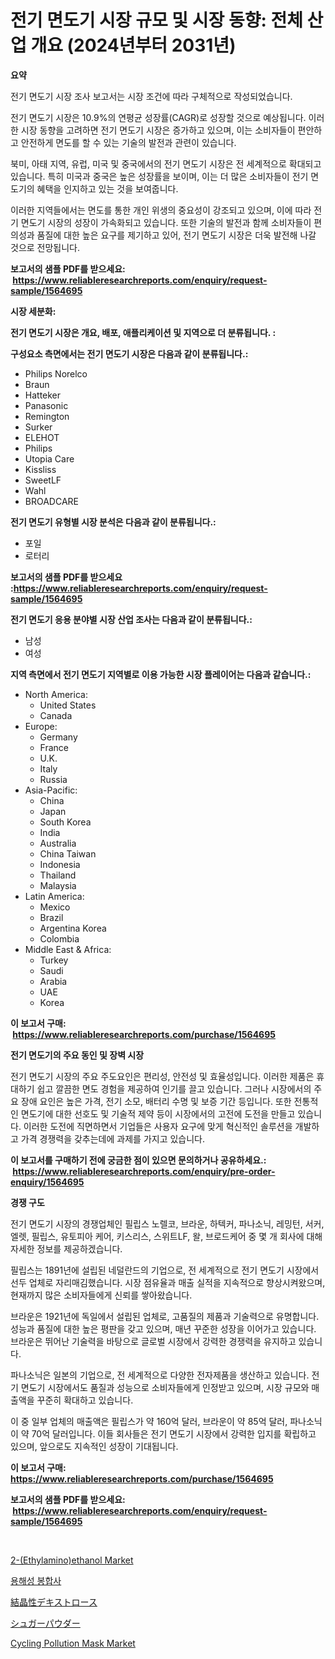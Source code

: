 <p><h1>전기 면도기 시장 규모 및 시장 동향: 전체 산업 개요 (2024년부터 2031년)</h1></p><p><strong>요약</strong></p>
<p><p>전기 면도기 시장 조사 보고서는 시장 조건에 따라 구체적으로 작성되었습니다. </p><p>전기 면도기 시장은 10.9%의 연평균 성장률(CAGR)로 성장할 것으로 예상됩니다. 이러한 시장 동향을 고려하면 전기 면도기 시장은 증가하고 있으며, 이는 소비자들이 편안하고 안전하게 면도를 할 수 있는 기술의 발전과 관련이 있습니다.</p><p>북미, 아태 지역, 유럽, 미국 및 중국에서의 전기 면도기 시장은 전 세계적으로 확대되고 있습니다. 특히 미국과 중국은 높은 성장률을 보이며, 이는 더 많은 소비자들이 전기 면도기의 혜택을 인지하고 있는 것을 보여줍니다.</p><p>이러한 지역들에서는 면도를 통한 개인 위생의 중요성이 강조되고 있으며, 이에 따라 전기 면도기 시장의 성장이 가속화되고 있습니다. 또한 기술의 발전과 함께 소비자들이 편의성과 품질에 대한 높은 요구를 제기하고 있어, 전기 면도기 시장은 더욱 발전해 나갈 것으로 전망됩니다.</p></p>
<p><strong>보고서의 샘플 PDF를 받으세요: &nbsp;<a href="https://www.reliableresearchreports.com/enquiry/request-sample/1564695">https://www.reliableresearchreports.com/enquiry/request-sample/1564695</a></strong></p>
<p><strong>시장 세분화:</strong></p>
<p><strong> 전기 면도기 시장은 개요, 배포, 애플리케이션 및 지역으로 더 분류됩니다. :</strong></p>
<p><strong>구성요소 측면에서는 전기 면도기 시장은 다음과 같이 분류됩니다.:</strong></p>
<p><ul><li>Philips Norelco</li><li>Braun</li><li>Hatteker</li><li>Panasonic</li><li>Remington</li><li>Surker</li><li>ELEHOT</li><li>Philips</li><li>Utopia Care</li><li>Kissliss</li><li>SweetLF</li><li>Wahl</li><li>BROADCARE</li></ul></p>
<p><strong> 전기 면도기 유형별 시장 분석은 다음과 같이 분류됩니다.:</strong></p>
<p><ul><li>포일</li><li>로터리</li></ul></p>
<p><strong>보고서의 샘플 PDF를 받으세요 :<a href="https://www.reliableresearchreports.com/enquiry/request-sample/1564695">https://www.reliableresearchreports.com/enquiry/request-sample/1564695</a></strong></p>
<p><strong> 전기 면도기 응용 분야별 시장 산업 조사는 다음과 같이 분류됩니다.:</strong></p>
<p><ul><li>남성</li><li>여성</li></ul></p>
<p><strong>지역 측면에서 전기 면도기 지역별로 이용 가능한 시장 플레이어는 다음과 같습니다.:</strong></p>
<p><ul>
    <li>
        North America:
        <ul>
            <li>United States</li>
            <li>Canada</li>
        </ul>
    </li>
    <li>
        Europe:
        <ul>
            <li>Germany</li>
            <li>France</li>
            <li>U.K.</li>
            <li>Italy</li>
            <li>Russia</li>
        </ul>
    </li>
    <li>
        Asia-Pacific:
        <ul>
            <li>China</li>
            <li>Japan</li>
            <li>South Korea</li>
            <li>India</li>
            <li>Australia</li>
            <li>China Taiwan</li>
            <li>Indonesia</li>
            <li>Thailand</li>
            <li>Malaysia</li>
        </ul>
    </li>
    <li>
        Latin America:
        <ul>
            <li>Mexico</li>
            <li>Brazil</li>
            <li>Argentina Korea</li>
            <li>Colombia</li>
        </ul>
    </li>
    <li>
        Middle East & Africa:
        <ul>
            <li>Turkey</li>
            <li>Saudi</li>
            <li>Arabia</li>
            <li>UAE</li>
            <li>Korea</li>
        </ul>
    </li>
    </ul></p>
<p><strong>이 보고서 구매: &nbsp;<a href="https://www.reliableresearchreports.com/purchase/1564695">https://www.reliableresearchreports.com/purchase/1564695</a></strong></p>
<p><strong>전기 면도기의 주요 동인 및 장벽 시장</strong></p>
<p><p>전기 면도기 시장의 주요 주도요인은 편리성, 안전성 및 효율성입니다. 이러한 제품은 휴대하기 쉽고 깔끔한 면도 경험을 제공하여 인기를 끌고 있습니다. 그러나 시장에서의 주요 장애 요인은 높은 가격, 전기 소모, 배터리 수명 및 보증 기간 등입니다. 또한 전통적인 면도기에 대한 선호도 및 기술적 제약 등이 시장에서의 고전에 도전을 만들고 있습니다. 이러한 도전에 직면하면서 기업들은 사용자 요구에 맞게 혁신적인 솔루션을 개발하고 가격 경쟁력을 갖추는데에 과제를 가지고 있습니다.</p></p>
<p><strong>이 보고서를 구매하기 전에 궁금한 점이 있으면 문의하거나 공유하세요.: &nbsp;<a href="https://www.reliableresearchreports.com/enquiry/pre-order-enquiry/1564695">https://www.reliableresearchreports.com/enquiry/pre-order-enquiry/1564695</a></strong></p>
<p><strong>경쟁 구도</strong></p>
<p><p>전기 면도기 시장의 경쟁업체인 필립스 노렐코, 브라운, 하텍커, 파나소닉, 레밍턴, 서커, 엘렛, 필립스, 유토피아 케어, 키스리스, 스위트LF, 왈, 브로드케어 중 몇 개 회사에 대해 자세한 정보를 제공하겠습니다.</p><p>필립스는 1891년에 설립된 네덜란드의 기업으로, 전 세계적으로 전기 면도기 시장에서 선두 업체로 자리매김했습니다. 시장 점유율과 매출 실적을 지속적으로 향상시켜왔으며, 현재까지 많은 소비자들에게 신뢰를 쌓아왔습니다.</p><p>브라운은 1921년에 독일에서 설립된 업체로, 고품질의 제품과 기술력으로 유명합니다. 성능과 품질에 대한 높은 평판을 갖고 있으며, 매년 꾸준한 성장을 이어가고 있습니다. 브라운은 뛰어난 기술력을 바탕으로 글로벌 시장에서 강력한 경쟁력을 유지하고 있습니다.</p><p>파나소닉은 일본의 기업으로, 전 세계적으로 다양한 전자제품을 생산하고 있습니다. 전기 면도기 시장에서도 품질과 성능으로 소비자들에게 인정받고 있으며, 시장 규모와 매출액을 꾸준히 확대하고 있습니다.</p><p>이 중 일부 업체의 매출액은 필립스가 약 160억 달러, 브라운이 약 85억 달러, 파나소닉이 약 70억 달러입니다. 이들 회사들은 전기 면도기 시장에서 강력한 입지를 확립하고 있으며, 앞으로도 지속적인 성장이 기대됩니다.</p></p>
<p><strong>이 보고서 구매: &nbsp; <a href="https://www.reliableresearchreports.com/purchase/1564695">https://www.reliableresearchreports.com/purchase/1564695</a></strong></p>
<p><strong>보고서의 샘플 PDF를 받으세요: &nbsp;<a href="https://www.reliableresearchreports.com/enquiry/request-sample/1564695">https://www.reliableresearchreports.com/enquiry/request-sample/1564695</a></strong><strong></strong></p>
<p>&nbsp;</p>
<p><p><a href="https://issuu.com/reportprime-2/docs/2-ethylaminoethanol-market-size-2030.pptx">2-(Ethylamino)ethanol Market</a></p><p><a href="https://github.com/vss5505pa7z1p/Market-Research-Report-List-1/blob/main/82840645909.md">용해성 봉합사</a></p><p><a href="https://github.com/cnnriuez22368/Market-Research-Report-List-1/blob/main/40764217221.md">結晶性デキストロース</a></p><p><a href="https://github.com/LeanneBruen2023/Market-Research-Report-List-1/blob/main/44547377222.md">シュガーパウダー</a></p><p><a href="https://github.com/Krish2023na/Market-Research-Report-List-3/blob/main/cycling-pollution-mask-market.md">Cycling Pollution Mask Market</a></p></p>